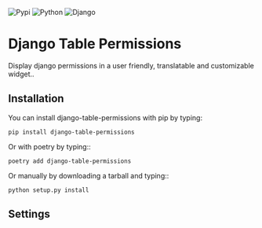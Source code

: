 ![Pypi](https://img.shields.io/pypi/v/django-table-permissions?style=flat-square)
![Python](https://img.shields.io/pypi/pyversions/django-table-permissions?style=flat-square)
![Django](https://img.shields.io/badge/Django-4.0%7C4.1%7C4.2%7C5.0-green)


# Django Table Permissions

Display django permissions in a user friendly, translatable and customizable widget..

## Installation

You can install django-table-permissions with pip by typing:

    pip install django-table-permissions

Or with poetry by typing::

    poetry add django-table-permissions

Or manually by downloading a tarball and typing::

    python setup.py install

## Settings
